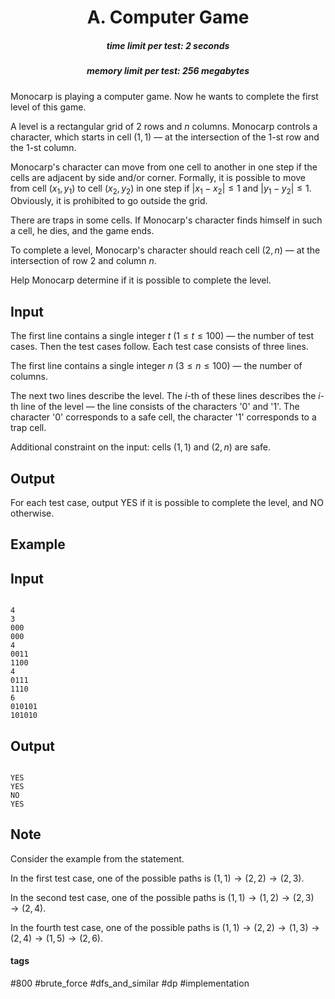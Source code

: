 <h1 style='text-align: center;'> A. Computer Game</h1>

<h5 style='text-align: center;'>time limit per test: 2 seconds</h5>
<h5 style='text-align: center;'>memory limit per test: 256 megabytes</h5>

Monocarp is playing a computer game. Now he wants to complete the first level of this game.

A level is a rectangular grid of $2$ rows and $n$ columns. Monocarp controls a character, which starts in cell $(1, 1)$ — at the intersection of the $1$-st row and the $1$-st column.

Monocarp's character can move from one cell to another in one step if the cells are adjacent by side and/or corner. Formally, it is possible to move from cell $(x_1, y_1)$ to cell $(x_2, y_2)$ in one step if $|x_1 - x_2| \le 1$ and $|y_1 - y_2| \le 1$. Obviously, it is prohibited to go outside the grid.

There are traps in some cells. If Monocarp's character finds himself in such a cell, he dies, and the game ends.

To complete a level, Monocarp's character should reach cell $(2, n)$ — at the intersection of row $2$ and column $n$.

Help Monocarp determine if it is possible to complete the level.

## Input

The first line contains a single integer $t$ ($1 \le t \le 100$) — the number of test cases. Then the test cases follow. Each test case consists of three lines.

The first line contains a single integer $n$ ($3 \le n \le 100$) — the number of columns.

The next two lines describe the level. The $i$-th of these lines describes the $i$-th line of the level — the line consists of the characters '0' and '1'. The character '0' corresponds to a safe cell, the character '1' corresponds to a trap cell.

Additional constraint on the input: cells $(1, 1)$ and $(2, n)$ are safe.

## Output

For each test case, output YES if it is possible to complete the level, and NO otherwise.

## Example

## Input


```

4
3
000
000
4
0011
1100
4
0111
1110
6
010101
101010

```
## Output


```

YES
YES
NO
YES

```
## Note

Consider the example from the statement.

In the first test case, one of the possible paths is $(1, 1) \rightarrow (2, 2) \rightarrow (2, 3)$.

In the second test case, one of the possible paths is $(1, 1) \rightarrow (1, 2) \rightarrow (2, 3) \rightarrow (2, 4)$.

In the fourth test case, one of the possible paths is $(1, 1) \rightarrow (2, 2) \rightarrow (1, 3) \rightarrow (2, 4) \rightarrow (1, 5) \rightarrow (2, 6)$.



#### tags 

#800 #brute_force #dfs_and_similar #dp #implementation 